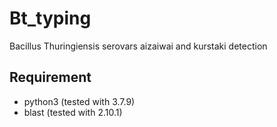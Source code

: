 # Bt_typing
Bacillus Thuringiensis serovars aizaiwai and kurstaki detection

## Requirement 
* python3 (tested with 3.7.9)
* blast (tested with 2.10.1) 
